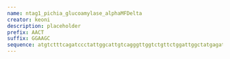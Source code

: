 ```yaml
---
name: ntag1_pichia_glucoamylase_alphaMFDelta
creator: keoni
description: placeholder
prefix: AACT
suffix: GGAAGC
sequence: atgtctttcagatccctattggcattgtcagggttggtctgttctggattggctatgagatttcctagtattttcactgctgtgctatttgccgctagttccgctctagctgctccagttaatactactactgaagatgaattggagggtgacttcgatgttgctgttctgcctttttccgcttctatcgcagccaaggaagaaggtgtatctctagagaagcgt
---
```

